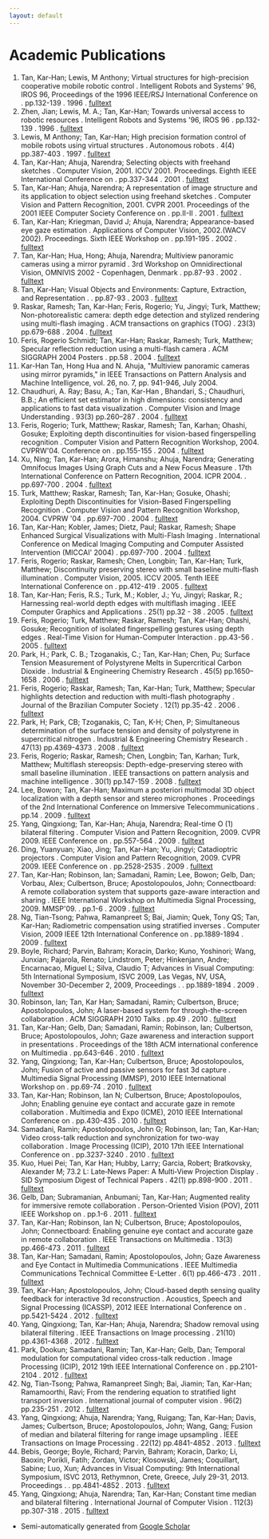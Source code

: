 ```yaml
---
layout: default
---
```


# Academic Publications

1.  Tan, Kar-Han; Lewis, M Anthony;  Virtual structures for high-precision cooperative mobile robotic control . Intelligent Robots and Systems' 96, IROS 96, Proceedings of the 1996 IEEE/RSJ International Conference on .  pp.132-139 . 1996 . [fulltext](/Publications/KarHanTan1996Virtual.pdf)
1.  Zhen, Jian; Lewis, M. A.; Tan, Kar-Han;  Towards universal access to robotic resources . Intelligent Robots and Systems '96, IROS 96 .  pp.132-139 . 1996 . [fulltext](/Publications/KarHanTan1996Towards.pdf)
1.  Lewis, M Anthony; Tan, Kar-Han;  High precision formation control of mobile robots using virtual structures . Autonomous robots . 4(4) pp.387-403 . 1997 . [fulltext](/Publications/KarHanTan1997High.pdf)
1.  Tan, Kar-Han; Ahuja, Narendra;  Selecting objects with freehand sketches . Computer Vision, 2001. ICCV 2001. Proceedings. Eighth IEEE International Conference on .  pp.337-344 . 2001 . [fulltext](/Publications/KarHanTan2001Selecting.pdf)
1.  Tan, Kar-Han; Ahuja, Narendra;  A representation of image structure and its application to object selection using freehand sketches . Computer Vision and Pattern Recognition, 2001. CVPR 2001. Proceedings of the 2001 IEEE Computer Society Conference on .  pp.II-II . 2001 . [fulltext](/Publications/KarHanTan2001A.pdf)
1.  Tan, Kar-Han; Kriegman, David J; Ahuja, Narendra;  Appearance-based eye gaze estimation . Applications of Computer Vision, 2002.(WACV 2002). Proceedings. Sixth IEEE Workshop on .  pp.191-195 . 2002 . [fulltext](/Publications/KarHanTan2002Appearance-based.pdf)
1.  Tan, Kar-Han; Hua, Hong; Ahuja, Narendra;  Multiview panoramic cameras using a mirror pyramid . 3rd Workshop on Omnidirectional Vision, OMNIVIS 2002 - Copenhagen, Denmark .  pp.87-93 . 2002 . [fulltext](/Publications/KarHanTan2002Multiview.pdf)
1.  Tan, Kar-Han;  Visual Objects and Environments: Capture, Extraction, and Representation .  .  pp.87-93 . 2003 . [fulltext](/Publications/KarHanTan2003Visual.pdf)
1.  Raskar, Ramesh; Tan, Kar-Han; Feris, Rogerio; Yu, Jingyi; Turk, Matthew;  Non-photorealistic camera: depth edge detection and stylized rendering using multi-flash imaging . ACM transactions on graphics (TOG) . 23(3) pp.679-688 . 2004 . [fulltext](/Publications/KarHanTan2004Non-photorealistic.pdf)
1.  Feris, Rogerio Schmidt; Tan, Kar-Han; Raskar, Ramesh; Turk, Matthew;  Specular reflection reduction using a multi-flash camera . ACM SIGGRAPH 2004 Posters .  pp.58 . 2004 . [fulltext](/Publications/KarHanTan2004Specular.pdf)
1. Kar-Han Tan, Hong Hua and N. Ahuja, "Multiview panoramic cameras using mirror pyramids," in IEEE Transactions on Pattern Analysis and Machine Intelligence, vol. 26, no. 7, pp. 941-946, July 2004.
1.  Chaudhuri, A. Ray; Basu, A.; Tan, Kar-Han , Bhandari, S.; Chaudhuri, B.B.;  An efficient set estimator in high dimensions: consistency and applications to fast data visualization . Computer Vision and Image Understanding . 93(3) pp.260–287 . 2004 . [fulltext](/Publications/KarHanTan2004An.pdf)
1.  Feris, Rogerio; Turk, Matthew; Raskar, Ramesh; Tan, Karhan; Ohashi, Gosuke;  Exploiting depth discontinuities for vision-based fingerspelling recognition . Computer Vision and Pattern Recognition Workshop, 2004. CVPRW'04. Conference on .  pp.155-155 . 2004 . [fulltext](/Publications/KarHanTan2004Exploiting.pdf)
1.  Xu, Ning; Tan, Kar-Han; Arora, Himanshu; Ahuja, Narendra;  Generating Omnifocus Images Using Graph Cuts and a New Focus Measure . 17th International Conference on Pattern Recognition, 2004. ICPR 2004. .  pp.697-700 . 2004 . [fulltext](/Publications/KarHanTan2004Generating.pdf)
1.  Turk, Matthew; Raskar, Ramesh; Tan, Kar-Han; Gosuke, Ohashi;  Exploiting Depth Discontinuities for Vision-Based Fingerspelling Recognition . Computer Vision and Pattern Recognition Workshop, 2004. CVPRW '04 .  pp.697-700 . 2004 . [fulltext](/Publications/KarHanTan2004Exploiting.pdf)
1.  Tan, Kar-Han; Kobler, James; Dietz, Paul; Raskar, Ramesh;  Shape Enhanced Surgical Visualizations with Multi-Flash Imaging . International Conference on Medical Imaging Computing and Computer Assisted Intervention (MICCAI' 2004) .  pp.697-700 . 2004 . [fulltext](/Publications/KarHanTan2004Shape.pdf)
1.  Feris, Rogerio; Raskar, Ramesh; Chen, Longbin; Tan, Kar-Han; Turk, Matthew;  Discontinuity preserving stereo with small baseline multi-flash illumination . Computer Vision, 2005. ICCV 2005. Tenth IEEE International Conference on .  pp.412-419 . 2005 . [fulltext](/Publications/KarHanTan2005Discontinuity.pdf)
1.  Tan, Kar-Han; Feris, R.S.; Turk, M.; Kobler, J.; Yu, Jingyi; Raskar, R.;  Harnessing real-world depth edges with multiflash imaging . IEEE Computer Graphics and Applications . 25(1) pp.32 - 38 . 2005 . [fulltext](/Publications/KarHanTan2005Harnessing.pdf)
1.  Feris, Rogerio; Turk, Matthew; Raskar, Ramesh; Tan, Kar-Han; Ohashi, Gosuke;  Recognition of isolated fingerspelling gestures using depth edges . Real-Time Vision for Human-Computer Interaction .  pp.43-56 . 2005 . [fulltext](/Publications/KarHanTan2005Recognition.pdf)
1.  Park, H.; Park, C. B.; Tzoganakis, C.; Tan, Kar-Han; Chen, Pu;  Surface Tension Measurement of Polystyrene Melts in Supercritical Carbon Dioxide . Industrial & Engineering Chemistry Research . 45(5) pp.1650–1658 . 2006 . [fulltext](/Publications/KarHanTan2006Surface.pdf)
1.  Feris, Rogerio; Raskar, Ramesh; Tan, Kar-Han; Turk, Matthew;  Specular highlights detection and reduction with multi-flash photography . Journal of the Brazilian Computer Society . 12(1) pp.35-42 . 2006 . [fulltext](/Publications/KarHanTan2006Specular.pdf)
1.  Park, H; Park, CB; Tzoganakis, C; Tan, K-H; Chen, P;  Simultaneous determination of the surface tension and density of polystyrene in supercritical nitrogen . Industrial & Engineering Chemistry Research . 47(13) pp.4369-4373 . 2008 . [fulltext](/Publications/KarHanTan2008Simultaneous.pdf)
1.  Feris, Rogerio; Raskar, Ramesh; Chen, Longbin; Tan, Karhan; Turk, Matthew;  Multiflash stereopsis: Depth-edge-preserving stereo with small baseline illumination . IEEE transactions on pattern analysis and machine intelligence . 30(1) pp.147-159 . 2008 . [fulltext](/Publications/KarHanTan2008Multiflash.pdf)
1.  Lee, Bowon; Tan, Kar-Han;  Maximum a posteriori multimodal 3D object localization with a depth sensor and stereo microphones . Proceedings of the 2nd International Conference on Immersive Telecommunications .  pp.14 . 2009 . [fulltext](/Publications/KarHanTan2009Maximum.pdf)
1.  Yang, Qingxiong; Tan, Kar-Han; Ahuja, Narendra;  Real-time O (1) bilateral filtering . Computer Vision and Pattern Recognition, 2009. CVPR 2009. IEEE Conference on .  pp.557-564 . 2009 . [fulltext](/Publications/KarHanTan2009Real-time.pdf)
1.  Ding, Yuanyuan; Xiao, Jing; Tan, Kar-Han; Yu, Jingyi;  Catadioptric projectors . Computer Vision and Pattern Recognition, 2009. CVPR 2009. IEEE Conference on .  pp.2528-2535 . 2009 . [fulltext](/Publications/KarHanTan2009Catadioptric.pdf)
1.  Tan, Kar-Han; Robinson, Ian; Samadani, Ramin; Lee, Bowon; Gelb, Dan; Vorbau, Alex; Culbertson, Bruce; Apostolopoulos, John;  Connectboard: A remote collaboration system that supports gaze-aware interaction and sharing . IEEE International Workshop on Multimedia Signal Processing, 2009. MMSP'09. .  pp.1-6 . 2009 . [fulltext](/Publications/KarHanTan2009Connectboard:.pdf)
1.  Ng, Tian-Tsong; Pahwa, Ramanpreet S; Bai, Jiamin; Quek, Tony QS; Tan, Kar-Han;  Radiometric compensation using stratified inverses . Computer Vision, 2009 IEEE 12th International Conference on .  pp.1889-1894 . 2009 . [fulltext](/Publications/KarHanTan2009Radiometric.pdf)
1.  Boyle, Richard; Parvin, Bahram; Koracin, Darko; Kuno, Yoshinori; Wang, Junxian; Pajarola, Renato; Lindstrom, Peter; Hinkenjann, Andre; Encarnacao, Miguel L; Silva, Claudio T;  Advances in Visual Computing: 5th International Symposium, ISVC 2009, Las Vegas, NV, USA, November 30-December 2, 2009, Proceedings .  .  pp.1889-1894 . 2009 . [fulltext](/Publications/KarHanTan2009Advances.pdf)
1.  Robinson, Ian; Tan, Kar Han; Samadani, Ramin; Culbertson, Bruce; Apostolopoulos, John;  A laser-based system for through-the-screen collaboration . ACM SIGGRAPH 2010 Talks .  pp.49 . 2010 . [fulltext](/Publications/KarHanTan2010A.pdf)
1.  Tan, Kar-Han; Gelb, Dan; Samadani, Ramin; Robinson, Ian; Culbertson, Bruce; Apostolopoulos, John;  Gaze awareness and interaction support in presentations . Proceedings of the 18th ACM international conference on Multimedia .  pp.643-646 . 2010 . [fulltext](/Publications/KarHanTan2010Gaze.pdf)
1.  Yang, Qingxiong; Tan, Kar-Han; Culbertson, Bruce; Apostolopoulos, John;  Fusion of active and passive sensors for fast 3d capture . Multimedia Signal Processing (MMSP), 2010 IEEE International Workshop on .  pp.69-74 . 2010 . [fulltext](/Publications/KarHanTan2010Fusion.pdf)
1.  Tan, Kar-Han; Robinson, Ian N; Culbertson, Bruce; Apostolopoulos, John;  Enabling genuine eye contact and accurate gaze in remote collaboration . Multimedia and Expo (ICME), 2010 IEEE International Conference on .  pp.430-435 . 2010 . [fulltext](/Publications/KarHanTan2010Enabling.pdf)
1.  Samadani, Ramin; Apostolopoulos, John G; Robinson, Ian; Tan, Kar-Han;  Video cross-talk reduction and synchronization for two-way collaboration . Image Processing (ICIP), 2010 17th IEEE International Conference on .  pp.3237-3240 . 2010 . [fulltext](/Publications/KarHanTan2010Video.pdf)
1.  Kuo, Huei Pei; Tan, Kar Han; Hubby, Larry; Garcia, Robert; Bratkovsky, Alexander M;  73.2 L: Late‐News Paper: A Multi‐View Projection Display . SID Symposium Digest of Technical Papers . 42(1) pp.898-900 . 2011 . [fulltext](/Publications/KarHanTan201173.2.pdf)
1.  Gelb, Dan; Subramanian, Anbumani; Tan, Kar-Han;  Augmented reality for immersive remote collaboration . Person-Oriented Vision (POV), 2011 IEEE Workshop on .  pp.1-6 . 2011 . [fulltext](/Publications/KarHanTan2011Augmented.pdf)
1.  Tan, Kar-Han; Robinson, Ian N; Culbertson, Bruce; Apostolopoulos, John;  Connectboard: Enabling genuine eye contact and accurate gaze in remote collaboration . IEEE Transactions on Multimedia . 13(3) pp.466-473 . 2011 . [fulltext](/Publications/KarHanTan2011Connectboard:.pdf)
1.  Tan, Kar-Han; Samadani, Ramin; Apostolopoulos, John;  Gaze Awareness and Eye Contact in Multimedia Communications . IEEE Multimedia Communications Technical Committee E-Letter . 6(1) pp.466-473 . 2011 . [fulltext](/Publications/KarHanTan2011Gaze.pdf)
1.  Tan, Kar-Han; Apostolopoulos, John;  Cloud-based depth sensing quality feedback for interactive 3d reconstruction . Acoustics, Speech and Signal Processing (ICASSP), 2012 IEEE International Conference on .  pp.5421-5424 . 2012 . [fulltext](/Publications/KarHanTan2012Cloud-based.pdf)
1.  Yang, Qingxiong; Tan, Kar-Han; Ahuja, Narendra;  Shadow removal using bilateral filtering . IEEE Transactions on Image processing . 21(10) pp.4361-4368 . 2012 . [fulltext](/Publications/KarHanTan2012Shadow.pdf)
1.  Park, Dookun; Samadani, Ramin; Tan, Kar-Han; Gelb, Dan;  Temporal modulation for computational video cross-talk reduction . Image Processing (ICIP), 2012 19th IEEE International Conference on .  pp.2101-2104 . 2012 . [fulltext](/Publications/KarHanTan2012Temporal.pdf)
1.  Ng, Tian-Tsong; Pahwa, Ramanpreet Singh; Bai, Jiamin; Tan, Kar-Han; Ramamoorthi, Ravi;  From the rendering equation to stratified light transport inversion . International journal of computer vision . 96(2) pp.235-251 . 2012 . [fulltext](/Publications/KarHanTan2012From.pdf)
1.  Yang, Qingxiong; Ahuja, Narendra; Yang, Ruigang; Tan, Kar-Han; Davis, James; Culbertson, Bruce; Apostolopoulos, John; Wang, Gang;  Fusion of median and bilateral filtering for range image upsampling . IEEE Transactions on Image Processing . 22(12) pp.4841-4852 . 2013 . [fulltext](/Publications/KarHanTan2013Fusion.pdf)
1.  Bebis, George; Boyle, Richard; Parvin, Bahram; Koracin, Darko; Li, Baoxin; Porikli, Fatih; Zordan, Victor; Klosowski, James; Coquillart, Sabine; Luo, Xun;  Advances in Visual Computing: 9th International Symposium, ISVC 2013, Rethymnon, Crete, Greece, July 29-31, 2013. Proceedings .  .  pp.4841-4852 . 2013 . [fulltext](/Publications/KarHanTan2013Advances.pdf)
1.  Yang, Qingxiong; Ahuja, Narendra; Tan, Kar-Han;  Constant time median and bilateral filtering . International Journal of Computer Vision . 112(3) pp.307-318 . 2015 . [fulltext](/Publications/KarHanTan2015Constant.pdf)


* Semi-automatically generated from [Google Scholar](https://scholar.google.com/citations?hl=en&user=Fz17zgcAAAAJ)

